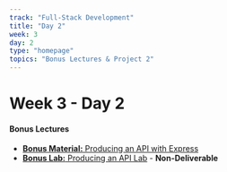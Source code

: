 ```yaml
---
track: "Full-Stack Development"
title: "Day 2"
week: 3
day: 2
type: "homepage"
topics: "Bonus Lectures & Project 2"
---
```



# Week 3 - Day 2

#### Bonus Lectures

- [**Bonus Material:** Producing an API with Express](/full-stack-development/week-3/day-2/lecture-materials/producing-an-api-with-express/)
- [**Bonus Lab:** Producing an API Lab](/full-stack-development/week-3/day-2/labs/producing-an-api-lab/) - **Non-Deliverable**




